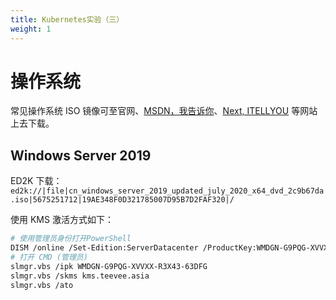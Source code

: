 ```yaml
---
title: Kubernetes实验（三）
weight: 1
---
```


# 操作系统

常见操作系统 ISO 镜像可至官网、[MSDN，我告诉你](https://msdn.itellyou.cn/)、[Next, ITELLYOU](https://next.itellyou.cn/) 等网站上去下载。

## Windows Server 2019

ED2K 下载：`ed2k://|file|cn_windows_server_2019_updated_july_2020_x64_dvd_2c9b67da.iso|5675251712|19AE348F0D321785007D95B7D2FAF320|/`

使用 KMS 激活方式如下：

```sh
# 使用管理员身份打开PowerShell
DISM /online /Set-Edition:ServerDatacenter /ProductKey:WMDGN-G9PQG-XVVXX-R3X43-63DFG /AcceptEula
# 打开 CMD (管理员)
slmgr.vbs /ipk WMDGN-G9PQG-XVVXX-R3X43-63DFG
slmgr.vbs /skms kms.teevee.asia
slmgr.vbs /ato
```
